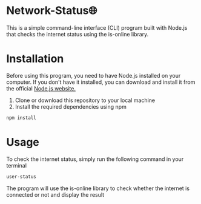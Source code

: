 # Network-Status🌐
This is a simple command-line interface (CLI) program built with Node.js that checks the internet status using the is-online library.
# Installation
Before using this program, you need to have Node.js installed on your computer. If you don't have it installed, you can download and install it from the official [Node.js website.](https://nodejs.org/en)

1. Clone or download this repository to your local machine
2. Install the required dependencies using npm
```bash
npm install
```

# Usage
To check the internet status, simply run the following command in your terminal
```bash
user-status
```
The program will use the is-online library to check whether the internet is connected or not and display the result